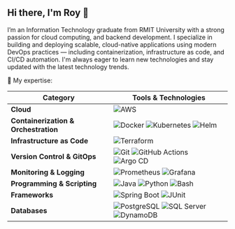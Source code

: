 ## Hi there, I'm Roy 👋
I’m an Information Technology graduate from RMIT University with a strong passion for cloud computing, and backend development. I specialize in building and deploying scalable, cloud-native applications using modern DevOps practices — including containerization, infrastructure as code, and CI/CD automation.
I'm always eager to learn new technologies and stay updated with the latest technology trends.

🌟 My expertise:

| **Category**                  | **Tools & Technologies** |
|-------------------------------|-------------------------|
| **Cloud**                     | ![AWS](https://img.shields.io/badge/AWS-%23FF9900.svg?style=for-the-badge&logo=amazon-aws&logoColor=white) |
| **Containerization & Orchestration** | ![Docker](https://img.shields.io/badge/Docker-%230db7ed.svg?style=for-the-badge&logo=docker&logoColor=white) ![Kubernetes](https://img.shields.io/badge/Kubernetes-%23326ce5.svg?style=for-the-badge&logo=kubernetes&logoColor=white) ![Helm](https://img.shields.io/badge/Helm-%232C3850.svg?style=for-the-badge&logo=helm&logoColor=white) |
| **Infrastructure as Code**      | ![Terraform](https://img.shields.io/badge/Terraform-%235835CC.svg?style=for-the-badge&logo=terraform&logoColor=white) |
| **Version Control & GitOps**    | ![Git](https://img.shields.io/badge/Git-%23F05033.svg?style=for-the-badge&logo=git&logoColor=white) ![GitHub Actions](https://img.shields.io/badge/GitHub_Actions-%232671E5.svg?style=for-the-badge&logo=githubactions&logoColor=white) ![Argo CD](https://img.shields.io/badge/Argo_CD-%230073E6.svg?style=for-the-badge&logo=argo&logoColor=white) |
| **Monitoring & Logging**        | ![Prometheus](https://img.shields.io/badge/Prometheus-%23E6522C.svg?style=for-the-badge&logo=prometheus&logoColor=white) ![Grafana](https://img.shields.io/badge/Grafana-F46800?style=for-the-badge&logo=grafana&logoColor=white) |
| **Programming & Scripting**     | ![Java](https://img.shields.io/badge/Java-ED8B00?style=for-the-badge&logo=openjdk&logoColor=white) ![Python](https://img.shields.io/badge/Python-%233776AB.svg?style=for-the-badge&logo=python&logoColor=white) ![Bash](https://img.shields.io/badge/Bash-%234EAA25.svg?style=for-the-badge&logo=gnu-bash&logoColor=white) |
| **Frameworks**                  | ![Spring Boot](https://img.shields.io/badge/Spring_Boot-%236DB33F.svg?style=for-the-badge&logo=spring&logoColor=white) ![JUnit](https://img.shields.io/badge/JUnit-%2325A162.svg?style=for-the-badge&logo=junit5&logoColor=white) |
| **Databases**                   | ![PostgreSQL](https://img.shields.io/badge/PostgreSQL-%23336791.svg?style=for-the-badge&logo=postgresql&logoColor=white) ![SQL Server](https://img.shields.io/badge/SQL_Server-%23CC2927.svg?style=for-the-badge&logo=microsoft-sql-server&logoColor=white) ![DynamoDB](https://img.shields.io/badge/DynamoDB-%2300ADD8.svg?style=for-the-badge&logo=amazondynamodb&logoColor=white) |




<!--
**roylohhh/roylohhh** is a ✨ _special_ ✨ repository because its `README.md` (this file) appears on your GitHub profile.

Here are some ideas to get you started:

- 🔭 I’m currently working on ...
- 🌱 I’m currently learning ...
- 👯 I’m looking to collaborate on ...
- 🤔 I’m looking for help with ...
- 💬 Ask me about ...
- 📫 How to reach me: ...
- 😄 Pronouns: ...
- ⚡ Fun fact: ...
-->
